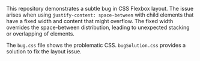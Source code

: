 This repository demonstrates a subtle bug in CSS Flexbox layout.  The issue arises when using `justify-content: space-between` with child elements that have a fixed width and content that might overflow. The fixed width overrides the space-between distribution, leading to unexpected stacking or overlapping of elements.

The `bug.css` file shows the problematic CSS. `bugSolution.css` provides a solution to fix the layout issue.